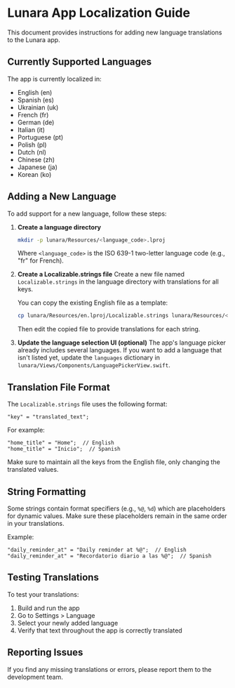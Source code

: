 # Lunara App Localization Guide

This document provides instructions for adding new language translations to the Lunara app.

## Currently Supported Languages

The app is currently localized in:
- English (en)
- Spanish (es)
- Ukrainian (uk)
- French (fr)
- German (de)
- Italian (it)
- Portuguese (pt)
- Polish (pl)
- Dutch (nl)
- Chinese (zh)
- Japanese (ja)
- Korean (ko)

## Adding a New Language

To add support for a new language, follow these steps:

1. **Create a language directory**
   ```bash
   mkdir -p lunara/Resources/<language_code>.lproj
   ```
   Where `<language_code>` is the ISO 639-1 two-letter language code (e.g., "fr" for French).

2. **Create a Localizable.strings file**
   Create a new file named `Localizable.strings` in the language directory with translations for all keys.
   
   You can copy the existing English file as a template:
   ```bash
   cp lunara/Resources/en.lproj/Localizable.strings lunara/Resources/<language_code>.lproj/
   ```
   
   Then edit the copied file to provide translations for each string.

3. **Update the language selection UI (optional)**
   The app's language picker already includes several languages. If you want to add a language that isn't listed yet, update the `languages` dictionary in `lunara/Views/Components/LanguagePickerView.swift`.

## Translation File Format

The `Localizable.strings` file uses the following format:
```
"key" = "translated_text";
```

For example:
```
"home_title" = "Home";  // English
"home_title" = "Inicio";  // Spanish
```

Make sure to maintain all the keys from the English file, only changing the translated values.

## String Formatting

Some strings contain format specifiers (e.g., `%@`, `%d`) which are placeholders for dynamic values. Make sure these placeholders remain in the same order in your translations.

Example:
```
"daily_reminder_at" = "Daily reminder at %@";  // English
"daily_reminder_at" = "Recordatorio diario a las %@";  // Spanish
```

## Testing Translations

To test your translations:
1. Build and run the app
2. Go to Settings > Language
3. Select your newly added language
4. Verify that text throughout the app is correctly translated

## Reporting Issues

If you find any missing translations or errors, please report them to the development team. 